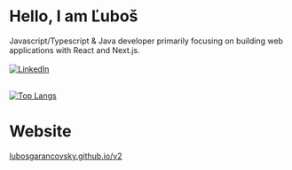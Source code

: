 # Hello, I am Ľuboš
Javascript/Typescript & Java developer primarily focusing on building web applications with React and Next.js.
<br/>
<br/>
<a href="https://www.linkedin.com/in/lubos-garancovsky/" target="_blank">![LinkedIn](https://img.shields.io/badge/linkedin-%230077B5.svg?style=for-the-badge&logo=linkedin&logoColor=white)</a>
<br/>
<br/>

[![Top Langs](https://github-readme-stats.vercel.app/api/top-langs/?username=lubosgarancovsky&layout=donut&theme=dracula)](https://github.com/lubosgarancovsky/github-readme-stats)


# Website
<a href="https://lubosgarancovsky.github.io/v2/" target="blank">lubosgarancovsky.github.io/v2</a>

